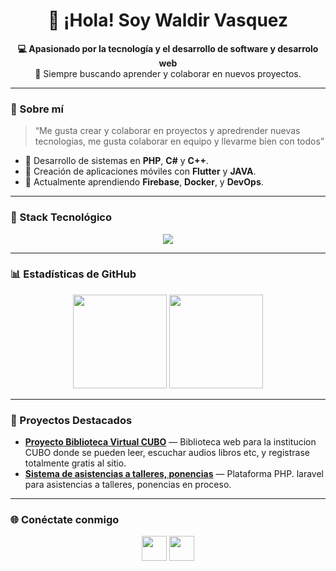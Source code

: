 <h1 align="center">👋 ¡Hola! Soy Waldir Vasquez</h1>

<p align="center">
  <strong>💻 Apasionado por la tecnología y el desarrollo de software y desarrolo web</strong><br>
  🚀 Siempre buscando aprender y colaborar en nuevos proyectos.
</p>

---

### 🧠 Sobre mí

> “Me gusta crear y colaborar en proyectos y apredrender nuevas tecnologias, me gusta colaborar en equipo y llevarme bien con todos”

- 💼 Desarrollo de sistemas en **PHP**, **C#** y **C++**.  
- 📱 Creación de aplicaciones móviles con **Flutter** y **JAVA**.  
- 🔭 Actualmente aprendiendo **Firebase**, **Docker**, y **DevOps**.

---

### 🧰 Stack Tecnológico
<p align="center">
  <img src="https://skillicons.dev/icons?i=flutter,dart,java,python,php,mysql,html,css,js,git,github,vscode,linux,docker" />
</p>

---

### 📊 Estadísticas de GitHub
<p align="center">
  <img src="https://github-readme-stats.vercel.app/api?username=WaldirVasquez&show_icons=true&theme=tokyonight" height="150"/>
  <img src="https://github-readme-streak-stats.herokuapp.com/?user=WaldirVasquez&theme=tokyonight" height="150"/>
</p>

---

### 🌟 Proyectos Destacados
- [**Proyecto Biblioteca Virtual CUBO**](#) — Biblioteca web para la institucion CUBO donde se pueden leer, escuchar audios libros etc, y registrase totalmente gratis al sitio.  
- [**Sistema de asistencias a talleres, ponencias**](#) — Plataforma PHP. laravel para asistencias a talleres, ponencias en proceso.

---

### 🌐 Conéctate conmigo
<p align="center">
  <a href="https://www.instagram.com/waldir.vr?igsh=dDB3a3pqOTl3NzVx"><img src="https://skillicons.dev/icons?i=instagram" height="40"/></a>
  <a href="https://www.facebook.com/share/1Sktope52N/"><img src="https://skillicons.dev/icons?i=facebook" height="40"/></a>
  <a href="mailto:waldirvasquezrosa16@gmail.com><img src="https://skillicons.dev/icons?i=gmail" height="40"/></a>
</p>
